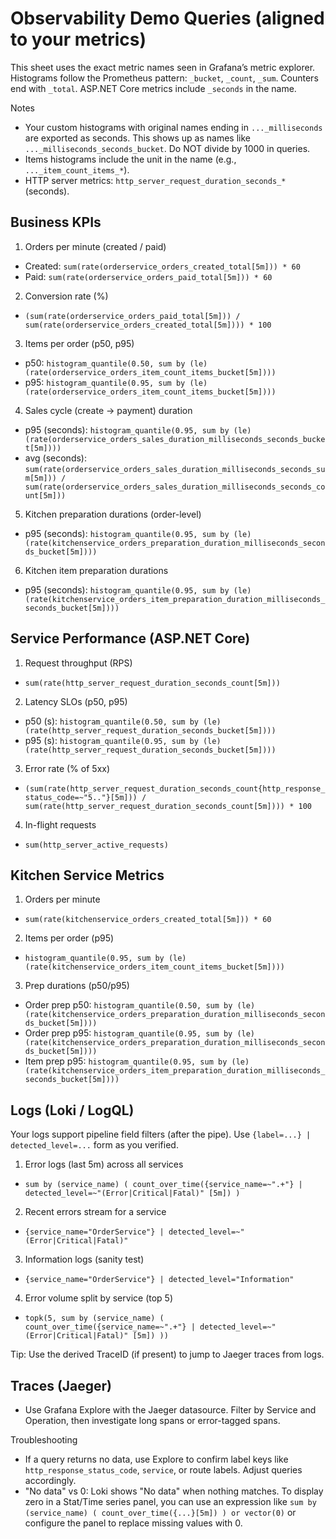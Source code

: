 # Observability Demo Queries (aligned to your metrics)

This sheet uses the exact metric names seen in Grafana’s metric explorer. Histograms follow the Prometheus pattern: `_bucket`, `_count`, `_sum`. Counters end with `_total`. ASP.NET Core metrics include `_seconds` in the name.

Notes
- Your custom histograms with original names ending in `..._milliseconds` are exported as seconds. This shows up as names like `..._milliseconds_seconds_bucket`. Do NOT divide by 1000 in queries.
- Items histograms include the unit in the name (e.g., `..._item_count_items_*`).
- HTTP server metrics: `http_server_request_duration_seconds_*` (seconds).

## Business KPIs

1) Orders per minute (created / paid)
- Created: `sum(rate(orderservice_orders_created_total[5m])) * 60`
- Paid: `sum(rate(orderservice_orders_paid_total[5m])) * 60`

2) Conversion rate (%)
- `(sum(rate(orderservice_orders_paid_total[5m])) / sum(rate(orderservice_orders_created_total[5m]))) * 100`

3) Items per order (p50, p95)
- p50: `histogram_quantile(0.50, sum by (le) (rate(orderservice_orders_item_count_items_bucket[5m])))`
- p95: `histogram_quantile(0.95, sum by (le) (rate(orderservice_orders_item_count_items_bucket[5m])))`

4) Sales cycle (create → payment) duration
- p95 (seconds): `histogram_quantile(0.95, sum by (le) (rate(orderservice_orders_sales_duration_milliseconds_seconds_bucket[5m])))`
- avg (seconds): `sum(rate(orderservice_orders_sales_duration_milliseconds_seconds_sum[5m])) / sum(rate(orderservice_orders_sales_duration_milliseconds_seconds_count[5m]))`

5) Kitchen preparation durations (order-level)
- p95 (seconds): `histogram_quantile(0.95, sum by (le) (rate(kitchenservice_orders_preparation_duration_milliseconds_seconds_bucket[5m])))`

6) Kitchen item preparation durations
- p95 (seconds): `histogram_quantile(0.95, sum by (le) (rate(kitchenservice_orders_item_preparation_duration_milliseconds_seconds_bucket[5m])))`

## Service Performance (ASP.NET Core)

1) Request throughput (RPS)
- `sum(rate(http_server_request_duration_seconds_count[5m]))`

2) Latency SLOs (p50, p95)
- p50 (s): `histogram_quantile(0.50, sum by (le) (rate(http_server_request_duration_seconds_bucket[5m])))`
- p95 (s): `histogram_quantile(0.95, sum by (le) (rate(http_server_request_duration_seconds_bucket[5m])))`

3) Error rate (% of 5xx)
- `(sum(rate(http_server_request_duration_seconds_count{http_response_status_code=~"5.."}[5m])) / sum(rate(http_server_request_duration_seconds_count[5m]))) * 100`

4) In-flight requests
- `sum(http_server_active_requests)`

## Kitchen Service Metrics

1) Orders per minute
- `sum(rate(kitchenservice_orders_created_total[5m])) * 60`

2) Items per order (p95)
- `histogram_quantile(0.95, sum by (le) (rate(kitchenservice_orders_item_count_items_bucket[5m])))`

3) Prep durations (p50/p95)
- Order prep p50: `histogram_quantile(0.50, sum by (le) (rate(kitchenservice_orders_preparation_duration_milliseconds_seconds_bucket[5m])))`
- Order prep p95: `histogram_quantile(0.95, sum by (le) (rate(kitchenservice_orders_preparation_duration_milliseconds_seconds_bucket[5m])))`
- Item prep p95: `histogram_quantile(0.95, sum by (le) (rate(kitchenservice_orders_item_preparation_duration_milliseconds_seconds_bucket[5m])))`

## Logs (Loki / LogQL)

Your logs support pipeline field filters (after the pipe). Use `{label=...} | detected_level=...` form as you verified.

1) Error logs (last 5m) across all services
- `sum by (service_name) ( count_over_time({service_name=~".+"} | detected_level=~"(Error|Critical|Fatal)" [5m]) )`

2) Recent errors stream for a service
- `{service_name="OrderService"} | detected_level=~"(Error|Critical|Fatal)"`

3) Information logs (sanity test)
- `{service_name="OrderService"} | detected_level="Information"`

4) Error volume split by service (top 5)
- `topk(5, sum by (service_name) ( count_over_time({service_name=~".+"} | detected_level=~"(Error|Critical|Fatal)" [5m]) ))`

Tip: Use the derived TraceID (if present) to jump to Jaeger traces from logs.

## Traces (Jaeger)

- Use Grafana Explore with the Jaeger datasource. Filter by Service and Operation, then investigate long spans or error-tagged spans.

Troubleshooting
- If a query returns no data, use Explore to confirm label keys like `http_response_status_code`, `service`, or route labels. Adjust queries accordingly.
 - "No data" vs 0: Loki shows "No data" when nothing matches. To display zero in a Stat/Time series panel, you can use an expression like `sum by (service_name) ( count_over_time({...}[5m]) ) or vector(0)` or configure the panel to replace missing values with 0.
